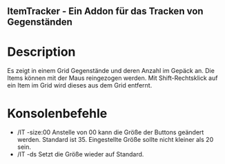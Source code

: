 ## ItemTracker - Ein Addon für das Tracken von Gegenständen

# Description
Es zeigt in einem Grid Gegenstände und deren Anzahl im Gepäck an. Die Items können mit der Maus reingezogen werden. Mit Shift-Rechtsklick auf ein Item im Grid wird dieses aus dem Grid entfernt.

# Konsolenbefehle
* /IT -size:00
Anstelle von 00 kann die Größe der Buttons geändert werden. Standard ist 35. Eingestellte Größe sollte nicht kleiner als 20 sein.
* /IT -ds
Setzt die Größe wieder auf Standard.